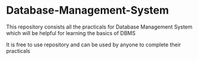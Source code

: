 # Database-Management-System

This repository consists all the practicals for Database Management System which will be helpful for learning the basics of DBMS

It is free to use repository and can be used by anyone to complete their practicals 
